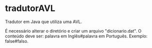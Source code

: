 # tradutorAVL
Tradutor em Java que utiliza uma AVL.

É necessário alterar o diretório e criar um arquivo "dicionario.dat". 
O conteúdo deve ser: palavra em Inglês#palavra em Português. Exemplo: false#falso.
